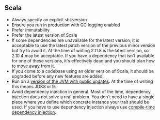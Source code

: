 Scala
-----

 * Always specify an explicit sbt.version
 * Ensure you run in production with GC logging enabled
 * Prefer immutability
 * Prefer the latest version of Scala
 * If some dependencies are unavailable for the latest version, it is acceptable to use the latest patch version of the previous minor version but try to avoid it. At the time of writing 2.11.8 is the latest version, so 2.10.4 may be acceptable. If you have a dependency that isn't available for one of these versions, it's effectively dead and you should plan how to move away from it. 
 * If you come to a codebase using an older version of Scala, it should be upgraded before any new features are added.
 * Run on a [version of the JVM with public updates](http://www.oracle.com/technetwork/java/eol-135779.html#javase). At the time of writing this means JDK8 or 9.
 * Avoid dependency injection in general. Most of the time, dependency injection does not solve a real problem. You don't need to have a single place where you define which concrete instance your trait should be used. If you have to use dependency injection always use [compile-time dependency injection](https://www.playframework.com/documentation/2.5.x/ScalaCompileTimeDependencyInjection).  
